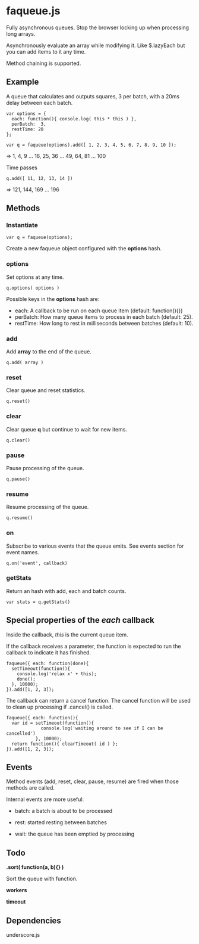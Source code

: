 faqueue.js
==========

Fully asynchronous queues. Stop the browser locking up when processing long arrays. 

Asynchronously evaluate an array while modifying it. Like $.lazyEach but you can add items to it any time. 

Method chaining is supported.


Example
-------

A queue that calculates and outputs squares, 3 per batch, with a 20ms delay between each batch.

    var options = {
      each: function(){ console.log( this * this ) },
      perBatch:  3,
      restTime: 20
    };

    var q = faqueue(options).add([ 1, 2, 3, 4, 5, 6, 7, 8, 9, 10 ]);
    
=> 1, 4, 9 ... 16, 25, 36 ... 49, 64, 81 ... 100

Time passes
    
    q.add([ 11, 12, 13, 14 ])
    
=>  121, 144, 169 ... 196




Methods
-------

### Instantiate

    var q = faqueue(options);

Create a new faqueue object configured with the __options__ hash.


### options

Set options at any time.
    
    q.options( options )

Possible keys in the __options__ hash are:

* each: A callback to be run on each queue item (default: function(){})
* perBatch: How many queue items to process in each batch (default: 25).
* restTime: How long to rest in milliseconds between batches (default: 10).


### add

Add __array__ to the end of the queue.

    q.add( array )




### reset

Clear queue and reset statistics.

	q.reset()




### clear

Clear queue __q__ but continue to wait for new items.

	q.clear()




### pause

Pause processing of the queue.

    q.pause()




### resume

Resume processing of the queue.

    q.resume()



### on

Subscribe to various events that the queue emits. See events section for event names.

    q.on('event', callback)




### getStats

Return an hash with add, each and batch counts.

	var stats = q.getStats()




Special properties of the _each_ callback
-----------------------------------------

Inside the callback, *this* is the current queue item. 

If the callback receives a parameter, the function is expected to run the callback to indicate it has finished.

    faqueue({ each: function(done){
      setTimeout(function(){ 
        console.log('relax x' + this);
    	done();
      }, 10000);
    }).add([1, 2, 3]);

The callback can return a cancel function. The cancel function will be used to clean up processing if .cancel() is called.

    faqueue({ each: function(){
      var id = setTimeout(function(){ 
                 console.log('waiting around to see if I can be cancelled') 
               }, 10000);
      return function(){ clearTimeout( id ) };
    }).add([1, 2, 3]);
    

Events
------

Method events (add, reset, clear, pause, resume) are fired when those methods are called.

Internal events are more useful:

* batch: a batch is about to be processed

* rest: started resting between batches

* wait: the queue has been emptied by processing


Todo
----

__.sort( function(a, b){} )__

Sort the queue with function.

__workers__

__timeout__


Dependencies
------------

underscore.js



